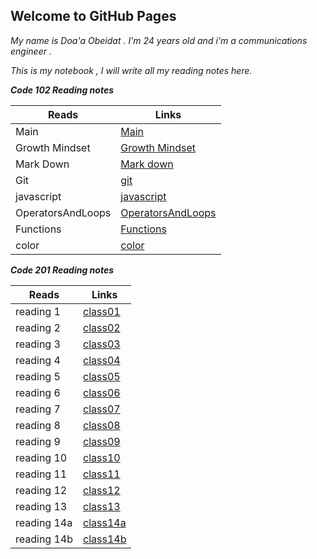 ## Welcome to GitHub Pages

*My name is Doa'a Obeidat . I'm 24 years old and i'm a communications engineer .*

  *This is my notebook , I will write all my reading notes here.*

 ***Code 102 Reading notes***

| Reads           | Links                                                               |
| --------------  | ------------------------------------------------------------------  |
| Main            | [Main](https://doaa-1996.github.io/reading-notes/)                  |
| Growth Mindset  | [Growth Mindset](https://doaa-1996.github.io/reading-notes/read1)   |
| Mark Down       | [Mark down](https://doaa-1996.github.io/reading-notes/markdown)     |
| Git             | [git](https://doaa-1996.github.io/reading-notes/git)                |
|javascript       | [javascript](https://doaa-1996.github.io/reading-notes/javascript)  |
|OperatorsAndLoops| [OperatorsAndLoops](https://doaa-1996.github.io/reading-notes/Read5)|
|Functions        | [Functions](https://doaa-1996.github.io/reading-notes/functions)    |
| color           | [color](https://doaa-1996.github.io/reading-notes/color)            |




 ***Code 201 Reading notes***





| Reads          | Links                                                             |
| -------------- | ----------------------------------------------------------------- |
|  reading 1     | [class01](https://doaa-1996.github.io/reading-notes/class01)      |
|  reading 2     | [class02](https://doaa-1996.github.io/reading-notes/class02)      |
|  reading 3     | [class03](https://doaa-1996.github.io/reading-notes/class03)      |
|  reading 4     | [class04](https://doaa-1996.github.io/reading-notes/class04)      |
|  reading 5     | [class05](https://doaa-1996.github.io/reading-notes/class05)      |
|  reading 6     | [class06](https://doaa-1996.github.io/reading-notes/class06)      |
|  reading 7     | [class07](https://doaa-1996.github.io/reading-notes/class07)      |
|  reading 8     | [class08](https://doaa-1996.github.io/reading-notes/class08)      |
|  reading 9     | [class09](https://doaa-1996.github.io/reading-notes/class09)      |
|  reading 10    | [class10](https://doaa-1996.github.io/reading-notes/class10)      |
|  reading 11    | [class11](https://doaa-1996.github.io/reading-notes/class11)      |
|  reading 12    | [class12](https://doaa-1996.github.io/reading-notes/class12)      |
|  reading 13    | [class13](https://doaa-1996.github.io/reading-notes/class13)      |
|  reading 14a   | [class14a](https://doaa-1996.github.io/reading-notes/class14a)    |
|  reading 14b   | [class14b](https://doaa-1996.github.io/reading-notes/class14b)    |
